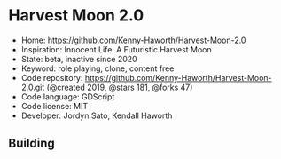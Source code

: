 # Harvest Moon 2.0

- Home: https://github.com/Kenny-Haworth/Harvest-Moon-2.0
- Inspiration: Innocent Life: A Futuristic Harvest Moon
- State: beta, inactive since 2020
- Keyword: role playing, clone, content free
- Code repository: https://github.com/Kenny-Haworth/Harvest-Moon-2.0.git (@created 2019, @stars 181, @forks 47)
- Code language: GDScript
- Code license: MIT
- Developer: Jordyn Sato, Kendall Haworth

## Building
